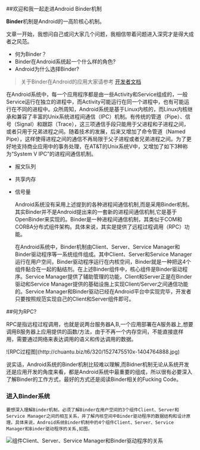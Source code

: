 ##欢迎和我一起走进Android Binder机制

**Binder**机制是Android的一高阶核心机制。

文章一开始，我想问自己或问大家几个问题，我相信带着问题进入深究才是得大成者之风范。
- 何为Binder？
- Binder在Android系统起一个什么样的角色?
- Android为什么选择Binder?

> 关于Binder在Android的应用大家请参考 [开发者文档](https://developer.android.com/guide/components/bound-services?hl=zh-CN)

在Android系统中，每一个应用程序都是由一些Activity和Service组成的，一般Service运行在独立的进程中，而Activity可能运行在同一个进程中，也有可能运行在不同的进程中。众所周知，Android系统是基于Linux内核的，而Linux内核继承和兼容了丰富的Unix系统进程间通信（IPC）机制。有传统的管道（Pipe）、信号（Signal）和跟踪（Trace），这三项通信手段只能用于父进程和子进程之间，或者只用于兄弟进程之间。随着技术的发展，后来又增加了命令管道（Named Pipe），这样使得进程之间的通信不再局限于父子进程或者兄弟进程之间。为了更好地支持商业应用中的事务处理，在AT&T的Unix系统V中，又增加了如下3种称为“System V IPC”的进程间通信机制。

- 报文队列
- 共享内存
- 信号量

    Android系统没有采用上述提到的各种进程间通信机制,而是采用Binder机制。　其实Binder并不是Android提出来的一套新的进程间通信机制,它是基于OpenBinder来实现的。Binder是一种进程间通信机制，其类似于COM和CORBA分布式组件架构。具体来说，其实是提供了远程过程调用（RPC）功能。

    在Android系统中，Binder机制由Client、Server、Service Manager和Binder驱动程序等一系统组件组成。其中Client、Server和Service Manager运行在用户空间，Binder驱动程序运行在内核空间，Binder就是一种把这4个组件黏合在一起的黏结剂。在上述Binder组件中，核心组件是Binder驱动程序。Service Manager提供了辅助管理的功能，Client和Server正是在Binder驱动和Service Manager提供的基础设施上实现Client/Server之间通信功能的。Service Manager和Binder驱动已经在Android平台中实现完毕，开发者只要按照规范实现自己的Client和Server组件即可。

##何为RPC?
<p>
    RPC是指远程过程调用，也就是说两台服务器A,B,一个应用部署在A服务器上,想要调用B服务器上应用提供的函数/方法，由于不再一个内存空间，不能直接底样用，需要通过网络来表达调用的语义和传达调用的数据。　
</p>
![RPC过程图](http://chuantu.biz/t6/320/1527475510x-1404764888.jpg)

说实话，Android系统的Binder机制比较难以理解,而Bidner机制无论从系统开发还是应用开发的角度来看，都是Android系统中最重要的组成，所以很有必要深入了解Binder的工作方式，最好的方式还是阅读Binder相关的Fucking Code。

### 进入Binder系统
    要想深入理解Binder机制，必须了解Binder在用户空间的3个组件Client、Server和Service Manager之间的相互关系，并了解内核空间中Binder驱动程序的数据结构和设计原理。具体来说，Android系统Binder机制中的4个组件Client、Server、Service Manager和Binder驱动程序的关系,如图。
![组件Client、Server、Service Manager和Binder驱动程序的关系](http://chuantu.biz/t6/320/1527477094x-1566657549.png)






